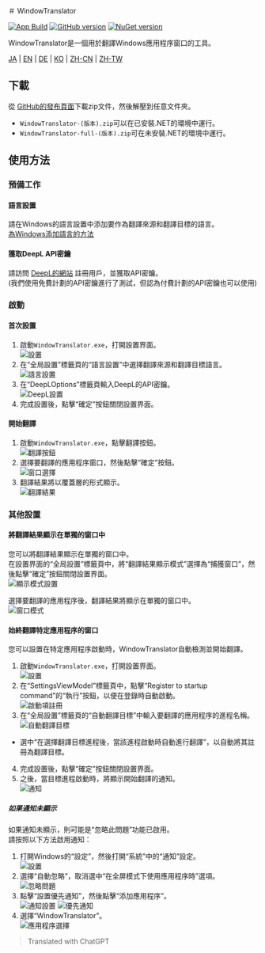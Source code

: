＃ WindowTranslator

[![App Build](https://github.com/Freeesia/WindowTranslator/actions/workflows/dotnet-desktop.yml/badge.svg)](https://github.com/Freeesia/WindowTranslator/actions/workflows/dotnet-desktop.yml)
[![GitHub version](https://badge.fury.io/gh/Freeesia%2FWindowTranslator.svg)](https://badge.fury.io/gh/Freeesia%2FWindowTranslator)
[![NuGet version](https://badge.fury.io/nu/WindowTranslator.Abstractions.svg)](https://badge.fury.io/nu/WindowTranslator.Abstractions)

WindowTranslator是一個用於翻譯Windows應用程序窗口的工具。

[JA](README.md) | [EN](./README.en.md) | [DE](./README.zh.md) | [KO](./README.ko.md) | [ZH-CN](./README.zh-cn.md) | [ZH-TW](./README.zh-tw.md)

## 下載

從 [GitHub的發布頁面](https://github.com/Freeesia/WindowTranslator/releases/latest)下載zip文件，然後解壓到任意文件夾。

* `WindowTranslator-(版本).zip`可以在已安裝.NET的環境中運行。
* `WindowTranslator-full-(版本).zip`可在未安裝.NET的環境中運行。

## 使用方法

### 預備工作

#### 語言設置

請在Windows的語言設置中添加要作為翻譯來源和翻譯目標的語言。   
[為Windows添加語言的方法](https://support.microsoft.com/zh-tw/windows/windows-%E8%AA%9E%E8%A8%80%E5%A5%97%E4%BB%B6-a5094319-a92d-18de-5b53-1cfc697cfca8)

#### 獲取DeepL API密鑰

請訪問 [DeepL的網站](https://www.deepl.com/zh/pro-api) 註冊用戶，並獲取API密鑰。  
(我們使用免費計劃的API密鑰進行了測試，但認為付費計劃的API密鑰也可以使用)

### 啟動

#### 首次設置

1. 啟動`WindowTranslator.exe`，打開設置界面。   
  ![設置](images/settings.png)
2. 在“全局設置”標籤頁的“語言設置”中選擇翻譯來源和翻譯目標語言。   
  ![語言設置](images/language.png)
3. 在“DeepLOptions”標籤頁輸入DeepL的API密鑰。   
  ![DeepL設置](images/deepl.png)
4. 完成設置後，點擊“確定”按鈕關閉設置界面。

#### 開始翻譯

1. 啟動`WindowTranslator.exe`，點擊翻譯按鈕。   
  ![翻譯按鈕](images/translate.png)
2. 選擇要翻譯的應用程序窗口，然後點擊“確定”按鈕。   
  ![窗口選擇](images/select.png)
3. 翻譯結果將以覆蓋層的形式顯示。   
  ![翻譯結果](images/result.png)

### 其他設置

#### 將翻譯結果顯示在單獨的窗口中

您可以將翻譯結果顯示在單獨的窗口中。  
在設置界面的“全局設置”標籤頁中，將“翻譯結果顯示模式”選擇為“捕獲窗口”，然後點擊“確定”按鈕關閉設置界面。  
![顯示模式設置](images/settings_window.png)

選擇要翻譯的應用程序後，翻譯結果將顯示在單獨的窗口中。  
![窗口模式](images/window_mode.png)

#### 始終翻譯特定應用程序的窗口

您可以設置在特定應用程序啟動時，WindowTranslator自動檢測並開始翻譯。

1. 啟動`WindowTranslator.exe`，打開設置界面。   
  ![設置](images/settings.png)
2. 在“SettingsViewModel”標籤頁中，點擊“Register to startup command”的“執行”按鈕，以便在登錄時自動啟動。   
  ![啟動項註冊](images/startup.png)
3. 在“全局設置”標籤頁的“自動翻譯目標”中輸入要翻譯的應用程序的進程名稱。   
  ![自動翻譯目標](images/always_translate.png)
  * 選中“在選擇翻譯目標進程後，當該進程啟動時自動進行翻譯”，以自動將其註冊為翻譯目標。
4. 完成設置後，點擊“確定”按鈕關閉設置界面。
5. 之後，當目標進程啟動時，將顯示開始翻譯的通知。   
  ![通知](images/notify.png)

##### 如果通知未顯示

如果通知未顯示，則可能是“忽略此問題”功能已啟用。  
請按照以下方法啟用通知：

1. 打開Windows的“設定”，然後打開“系統”中的“通知”設定。  
 ![設置](images/win_settings.png)
2. 選擇“自動忽略”，取消選中“在全屏模式下使用應用程序時”選項。   
  ![忽略問題](images/full.png)
3. 點擊“設置優先通知”，然後點擊“添加應用程序”。   
 ![通知設置](images/notification.png)
 ![優先通知](images/priority.png)
4. 選擇“WindowTranslator”。   
  ![應用程序選擇](images/select_app.png)

> Translated with ChatGPT